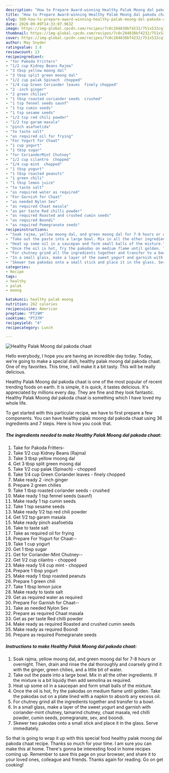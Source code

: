 ```yaml
---
description: "How to Prepare Award-winning Healthy Palak Moong dal pakoda chaat"
title: "How to Prepare Award-winning Healthy Palak Moong dal pakoda chaat"
slug: 589-how-to-prepare-award-winning-healthy-palak-moong-dal-pakoda-chaat
date: 2020-09-09T14:33:07.963Z
image: https://img-global.cpcdn.com/recipes/7c0c284838bf4232/751x532cq70/healthy-palak-moong-dal-pakoda-chaat-recipe-main-photo.jpg
thumbnail: https://img-global.cpcdn.com/recipes/7c0c284838bf4232/751x532cq70/healthy-palak-moong-dal-pakoda-chaat-recipe-main-photo.jpg
cover: https://img-global.cpcdn.com/recipes/7c0c284838bf4232/751x532cq70/healthy-palak-moong-dal-pakoda-chaat-recipe-main-photo.jpg
author: May Snyder
ratingvalue: 3.6
reviewcount: 13
recipeingredient:
- "for Pakoda Fritters"
- "1/2 cup Kidney Beans Rajma"
- "3 tbsp yellow moong dal"
- "3 tbsp split green moong dal"
- "1/2 cup palak Spinach  chopped"
- "1/4 cup Green Coriander leaves  finely chopped"
- "2 -inch ginger"
- "2 green chilies"
- "1 tbsp roasted coriander seeds  crushed"
- "1 tsp fennel seeds saunf"
- "1 tsp cumin seeds"
- "1 tsp sesame seeds"
- "1/2 tsp red chili powder"
- "1/2 tsp garam masala"
- "pinch asafoetida"
- "to taste salt"
- "as required oil for frying"
- "For Yogurt for Chaat"
- "1 cup yogurt"
- "1 tbsp sugar"
- "for CorianderMint Chutney"
- "1/2 cup cilantro  chopped"
- "1/4 cup mint  chopped"
- "1 tbsp yogurt"
- "1 tbsp roasted peanuts"
- "1 green chili"
- "1 tbsp lemon juice"
- "to taste salt"
- "as required water as required"
- "For Garnish for Chaat"
- "as needed Nylon Sev"
- "as required Chaat masala"
- "as per taste Red chilli powder"
- "as required Roasted and crushed cumin seeds"
- "as required Boondi"
- "as required Pomegranate seeds"
recipeinstructions:
- "Soak rajma, yellow moong dal, and green moong dal for 7-8 hours or overnight. Then, drain and rinse the dal thoroughly and coarsely grind it with the ginger, green chilies, and a little bit of water."
- "Take out the paste into a large bowl. Mix in all the other ingredients. If the mixture is a bit liquidy then add semolina as required."
- "Heat up some oil in a saucepan and form small balls of the mixture."
- "Once the oil is hot, fry the pakodas on medium flame until golden. Take the pakodas out on a plate lined with a napkin to absorb any excess oil."
- "For chutney grind all the ingredients together and transfer to a bowl."
- "In a small glass, make a layer of the sweet yogurt and garnish with coriander-mint chutney, tamarind chutney, chaat masala, red chilli powder, cumin seeds, pomegranate, sev, and boondi."
- "Skewer two pakodas onto a small stick and place it in the glass. Serve immediately."
categories:
- Recipe
tags:
- healthy
- palak
- moong

katakunci: healthy palak moong 
nutrition: 262 calories
recipecuisine: American
preptime: "PT29M"
cooktime: "PT37M"
recipeyield: "4"
recipecategory: Lunch

---
```



![Healthy Palak Moong dal pakoda chaat](https://img-global.cpcdn.com/recipes/7c0c284838bf4232/751x532cq70/healthy-palak-moong-dal-pakoda-chaat-recipe-main-photo.jpg)

Hello everybody, I hope you are having an incredible day today. Today, we're going to make a special dish, healthy palak moong dal pakoda chaat. One of my favorites. This time, I will make it a bit tasty. This will be really delicious.



Healthy Palak Moong dal pakoda chaat is one of the most popular of recent trending foods on earth. It is simple, it is quick, it tastes delicious. It's appreciated by millions every day. They are fine and they look fantastic. Healthy Palak Moong dal pakoda chaat is something which I have loved my whole life.


To get started with this particular recipe, we have to first prepare a few components. You can have healthy palak moong dal pakoda chaat using 36 ingredients and 7 steps. Here is how you cook that.

<!--inarticleads1-->

##### The ingredients needed to make Healthy Palak Moong dal pakoda chaat:

1. Take for Pakoda Fritters-
1. Take 1/2 cup Kidney Beans (Rajma)
1. Take 3 tbsp yellow moong dal
1. Get 3 tbsp split green moong dal
1. Take 1/2 cup palak (Spinach) - chopped
1. Take 1/4 cup Green Coriander leaves - finely chopped
1. Make ready 2 -inch ginger
1. Prepare 2 green chilies
1. Take 1 tbsp roasted coriander seeds - crushed
1. Make ready 1 tsp fennel seeds (saunf)
1. Make ready 1 tsp cumin seeds
1. Take 1 tsp sesame seeds
1. Make ready 1/2 tsp red chili powder
1. Get 1/2 tsp garam masala
1. Make ready pinch asafoetida
1. Take to taste salt
1. Take as required oil for frying
1. Prepare For Yogurt for Chaat--
1. Take 1 cup yogurt
1. Get 1 tbsp sugar
1. Get for Coriander-Mint Chutney--
1. Get 1/2 cup cilantro - chopped
1. Make ready 1/4 cup mint - chopped
1. Prepare 1 tbsp yogurt
1. Make ready 1 tbsp roasted peanuts
1. Prepare 1 green chili
1. Take 1 tbsp lemon juice
1. Make ready to taste salt
1. Get as required water as required
1. Prepare For Garnish for Chaat--
1. Take as needed Nylon Sev
1. Prepare as required Chaat masala
1. Get as per taste Red chilli powder
1. Make ready as required Roasted and crushed cumin seeds
1. Make ready as required Boondi
1. Prepare as required Pomegranate seeds




<!--inarticleads2-->

##### Instructions to make Healthy Palak Moong dal pakoda chaat:

1. Soak rajma, yellow moong dal, and green moong dal for 7-8 hours or overnight. Then, drain and rinse the dal thoroughly and coarsely grind it with the ginger, green chilies, and a little bit of water.
1. Take out the paste into a large bowl. Mix in all the other ingredients. If the mixture is a bit liquidy then add semolina as required.
1. Heat up some oil in a saucepan and form small balls of the mixture.
1. Once the oil is hot, fry the pakodas on medium flame until golden. Take the pakodas out on a plate lined with a napkin to absorb any excess oil.
1. For chutney grind all the ingredients together and transfer to a bowl.
1. In a small glass, make a layer of the sweet yogurt and garnish with coriander-mint chutney, tamarind chutney, chaat masala, red chilli powder, cumin seeds, pomegranate, sev, and boondi.
1. Skewer two pakodas onto a small stick and place it in the glass. Serve immediately.




So that is going to wrap it up with this special food healthy palak moong dal pakoda chaat recipe. Thanks so much for your time. I am sure you can make this at home. There's gonna be interesting food in home recipes coming up. Remember to save this page on your browser, and share it to your loved ones, colleague and friends. Thanks again for reading. Go on get cooking!
